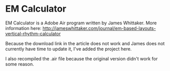 EM Calculator
=============

EM Calculator is a Adobe Air program written by James Whittaker. More
information here:
http://jameswhittaker.com/journal/em-based-layouts-vertical-rhythm-calculator

Because the download link in the article does not work and James
does not currently have time to update it, I've added the project here.

I also recompiled the .air file because the original version didn't
work for some reason.